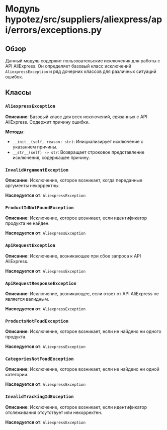 # Модуль hypotez/src/suppliers/aliexpress/api/errors/exceptions.py

## Обзор

Данный модуль содержит пользовательские исключения для работы с API AliExpress.  Он определяет базовый класс исключений `AliexpressException` и ряд дочерних классов для различных ситуаций ошибок.

## Классы

### `AliexpressException`

**Описание**: Базовый класс для всех исключений, связанных с API AliExpress.  Содержит причину ошибки.

**Методы**:

- `__init__(self, reason: str)`: Инициализирует исключение с указанием причины.
- `__str__(self) -> str`: Возвращает строковое представление исключения, содержащее причину.


### `InvalidArgumentException`

**Описание**:  Исключение, которое возникает, когда переданные аргументы некорректны.

**Наследуется от**: `AliexpressException`


### `ProductIdNotFoundException`

**Описание**: Исключение, которое возникает, если идентификатор продукта не найден.

**Наследуется от**: `AliexpressException`


### `ApiRequestException`

**Описание**: Исключение, возникающее при сбое запроса к API AliExpress.

**Наследуется от**: `AliexpressException`


### `ApiRequestResponseException`

**Описание**: Исключение, возникающее, если ответ от API AliExpress не является валидным.

**Наследуется от**: `AliexpressException`


### `ProductsNotFoudException`

**Описание**: Исключение, которое возникает, если не найдено ни одного продукта.

**Наследуется от**: `AliexpressException`


### `CategoriesNotFoudException`

**Описание**: Исключение, которое возникает, если не найдено ни одной категории.

**Наследуется от**: `AliexpressException`


### `InvalidTrackingIdException`

**Описание**: Исключение, которое возникает, если идентификатор отслеживания отсутствует или некорректен.

**Наследуется от**: `AliexpressException`